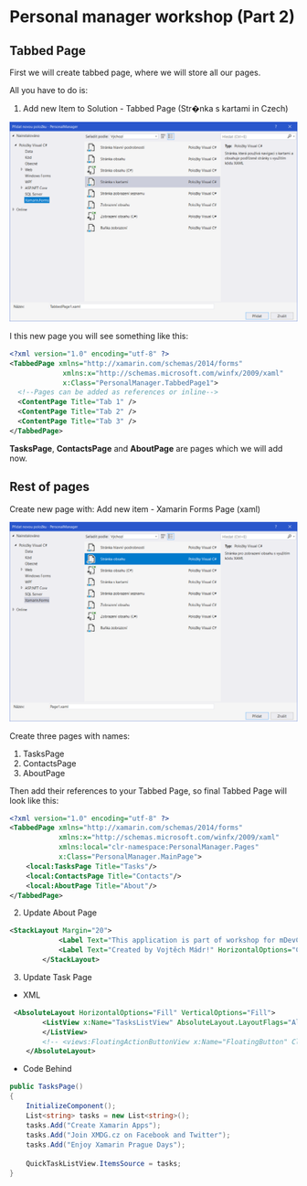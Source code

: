 #  Personal manager workshop (Part 2)

## Tabbed Page
First we will create tabbed page, where we will store all our pages.

All you have to do is:

1) Add new Item to Solution - Tabbed Page (Str�nka s kartami in Czech)

![New Tabbed Page](../Resources/Screenshots/NewTabbedPage.png)

I this new page you will see something like this:
```xml
<?xml version="1.0" encoding="utf-8" ?>
<TabbedPage xmlns="http://xamarin.com/schemas/2014/forms"
             xmlns:x="http://schemas.microsoft.com/winfx/2009/xaml"
             x:Class="PersonalManager.TabbedPage1">
  <!--Pages can be added as references or inline-->
  <ContentPage Title="Tab 1" />
  <ContentPage Title="Tab 2" />
  <ContentPage Title="Tab 3" />
</TabbedPage>
```
**TasksPage**, **ContactsPage** and **AboutPage** are pages which we will add now.

## Rest of pages
Create new page with: Add new item -  Xamarin Forms Page (xaml)

![Tabbed Page Custom Page](../Resources/Screenshots/TabbedPageCustomPage.png)

Create three pages with names:
1) TasksPage
2) ContactsPage
3) AboutPage

Then add their references to your Tabbed Page, so final Tabbed Page will look like this:
```xml
<?xml version="1.0" encoding="utf-8" ?>
<TabbedPage xmlns="http://xamarin.com/schemas/2014/forms"
            xmlns:x="http://schemas.microsoft.com/winfx/2009/xaml"
            xmlns:local="clr-namespace:PersonalManager.Pages"
            x:Class="PersonalManager.MainPage">
    <local:TasksPage Title="Tasks"/>
    <local:ContactsPage Title="Contacts"/>
    <local:AboutPage Title="About"/>
</TabbedPage>
```

2) Update About Page 

```xml
<StackLayout Margin="20">
            <Label Text="This application is part of workshop for mDevCamp!" HorizontalOptions="Center"/>
            <Label Text="Created by Vojtěch Mádr!" HorizontalOptions="Center"/>
        </StackLayout>
```

3) Update Task Page

* XML

```xml
 <AbsoluteLayout HorizontalOptions="Fill" VerticalOptions="Fill">
        <ListView x:Name="TasksListView" AbsoluteLayout.LayoutFlags="All" AbsoluteLayout.LayoutBounds="0, 0, 1, 1">
        </ListView>
        <!-- <views:FloatingActionButtonView x:Name="FloatingButton" Clicked="Button_Clicked" AbsoluteLayout.LayoutFlags="PositionProportional" AbsoluteLayout.LayoutBounds="1, 1, AutoSize, AutoSize" ButtonColor="Blue" ImageName="add"/> -->
    </AbsoluteLayout>
```

* Code Behind

```csharp
public TasksPage()
{
	InitializeComponent();
	List<string> tasks = new List<string>();
	tasks.Add("Create Xamarin Apps");
	tasks.Add("Join XMDG.cz on Facebook and Twitter");
	tasks.Add("Enjoy Xamarin Prague Days");

    QuickTaskListView.ItemsSource = tasks;
}

```

